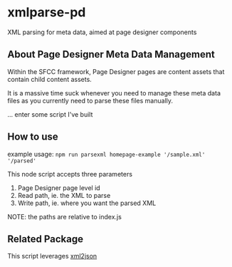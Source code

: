 # xmlparse-pd
XML parsing for meta data, aimed at page designer components

## About Page Designer Meta Data Management
Within the SFCC framework, Page Designer pages are content assets that contain child content assets.

It is a massive time suck whenever you need to manage these meta data files as you currently need to parse these files manually.

... enter some script I've built

## How to use
example usage:
`npm run parsexml homepage-example '/sample.xml' '/parsed'`

This node script accepts three parameters
1. Page Designer page level id
2. Read path, ie. the XML to parse
3. Write path, ie. where you want the parsed XML

NOTE: the paths are relative to index.js

## Related Package
This script leverages [xml2json](https://www.npmjs.com/package/xml2json)
